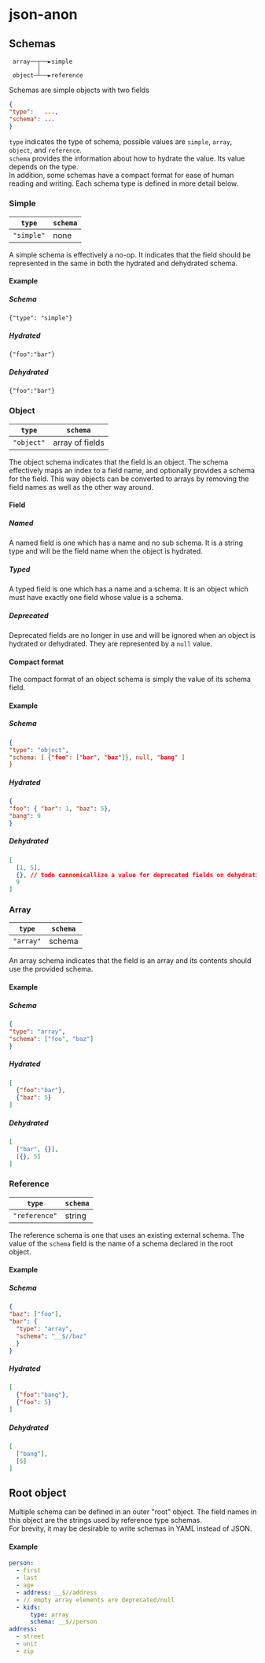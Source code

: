 # json-anon

## Schemas

```
 array──┬──►simple
        │
 object─┴──►reference
```

Schemas are simple objects with two fields

```json
{
"type":   ...,
"schema": ...
}
```

`type` indicates the type of schema, possible values are `simple`, `array`, `object`, and `reference`.  
`schema` provides the information about how to hydrate the value. Its value depends on the type.  
In addition, some schemas have a compact format for ease of human reading and writing. 
Each schema type is defined in more detail below.

### Simple

| `type`     | `schema` |
| ---------- | -------- |
| `"simple"` | none     |

A simple schema is effectively a no-op. It indicates that the field should be represented in the same in both the hydrated and dehydrated schema.

#### Example

##### Schema
`{"type": "simple"}`
##### Hydrated
`{"foo":"bar"}`
##### Dehydrated
`{"foo":"bar"}`

### Object

| `type`     | `schema` |
| ---------- | -------- |
| `"object"` | array of fields |

The object schema indicates that the field is an object. The schema effectively maps an index to a field name, and optionally provides a schema for the field. This way objects can be converted to arrays by removing the field names as well as the other way around.

#### Field

##### Named

A named field is one which has a name and no sub schema. It is a string type and will be the field name when the object is hydrated.

##### Typed

A typed field is one which has a name and a schema. It is an object which must have exactly one field whose value is a schema.

##### Deprecated

Deprecated fields are no longer in use and will be ignored when an object is hydrated or dehydrated. They are represented by a `null` value.

#### Compact format

The compact format of an object schema is simply the value of its schema field.

#### Example

##### Schema
```json
{
"type": "object",
"schema: [ {"foo": ["bar", "baz"]}, null, "bang" ]
}
```
##### Hydrated
```json
{
"foo": { "bar": 1, "baz": 5},
"bang": 9
}
```
##### Dehydrated

```json
[
  [1, 5],
  {}, // todo cannonicallize a value for deprecated fields on dehydration?
  9
]
```

### Array

| `type`     | `schema` |
| ---------- | -------- |
| `"array"`  | schema   |

An array schema indicates that the field is an array and its contents should use the provided schema.

#### Example

##### Schema
```json
{
"type": "array",
"schema": ["foo", "baz"]
}
```
##### Hydrated
```json
[
  {"foo":"bar"}, 
  {"baz": 5}
]
```
##### Dehydrated
```json
[
  ["bar", {}],
  [{}, 5]
]
```

### Reference

| `type`     | `schema` |
| ---------- | -------- |
| `"reference"` | string |

The reference schema is one that uses an existing external schema. The value of the `schema` field is the name of a schema declared in the root object.

#### Example

##### Schema
```json
{
"baz": ["foo"],
"bar": {
  "type": "array",
  "schema": "__$//baz"
  }
}
```
##### Hydrated
```json
[
  {"foo":"bang"}, 
  {"foo": 5}
]
```
##### Dehydrated
```json
[
  ["bang"],
  [5]
]
```

## Root object

Multiple schema can be defined in an outer "root" object. The field names in this object are the strings used by reference type schemas.  
For brevity, it may be desirable to write schemas in YAML instead of JSON.

#### Example

```yaml
person:
  - first
  - last
  - age
  - address: __$//address
  - // empty array elements are deprecated/null
  - kids:
      type: array
      schema: __$//person
address:
  - street
  - unit
  - zip
```
